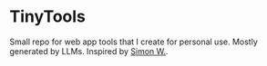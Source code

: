 # TinyTools

Small repo for web app tools that I create for personal use.
Mostly generated by LLMs.
Inspired by [Simon W.](https://simonwillison.net/2024/Oct/21/claude-artifacts/).

